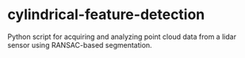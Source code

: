# cylindrical-feature-detection
 Python script for acquiring and analyzing point cloud data from a lidar sensor using RANSAC-based segmentation.
